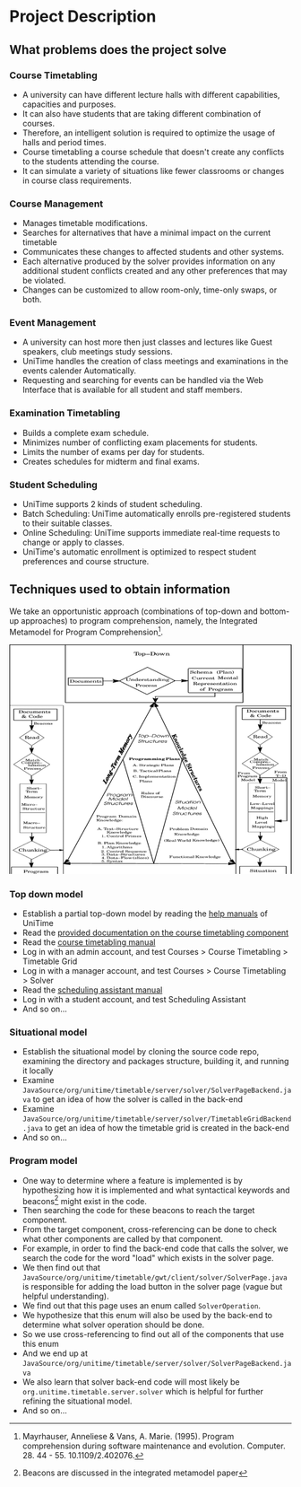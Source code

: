 # Project Description

## What problems does the project solve

### Course Timetabling

- A university can have different lecture halls with different capabilities, capacities and purposes.
- It can also have students that are taking different combination of courses.
- Therefore, an intelligent solution is required to optimize the usage of halls and period times.
- Course timetabling a course schedule that doesn't create any conflicts to the students attending the course.
- It can simulate a variety of situations like fewer classrooms or changes in course class requirements.

### Course Management

- Manages timetable modifications.
- Searches for alternatives that have a minimal impact on the current timetable
- Communicates these changes to affected students and other systems.
- Each alternative produced by the solver provides information on any additional student conflicts created and any other preferences that may be violated.
- Changes can be customized to allow room-only, time-only swaps, or both.

### Event Management

- A university can host more then just classes and lectures like Guest speakers, club meetings study sessions.
- UniTime handles the creation of class meetings and examinations in the events calender Automatically.
- Requesting and searching for events can be handled via the Web Interface that is available for all student and staff members.

### Examination Timetabling

- Builds a complete exam schedule.
- Minimizes number of conflicting exam placements for students.
- Limits the number of exams per day for students.
- Creates schedules for midterm and final exams.

### Student Scheduling

- UniTime supports 2 kinds of student scheduling.
- Batch Scheduling: UniTime automatically enrolls pre-registered students to their suitable classes.
- Online Scheduling: UniTime supports immediate real-time requests to change or apply to classes.
- UniTime's automatic enrollment is optimized to respect student preferences and course structure.

## Techniques used to obtain information

We take an opportunistic approach (combinations of top-down and bottom-up approaches) to program comprehension,
namely, the Integrated Metamodel for Program Comprehension[^integrated-metamodel].

![The integrated metamodel for program comprehension](./integrated-metamodel.png)

### Top down model

- Establish a partial top-down model by reading the [help manuals](https://www.unitime.org/) of UniTime
- Read the [provided documentation on the course timetabling component](https://www.unitime.org/uct_courses.php)
- Read the [course timetabling manual](https://docs.google.com/document/d/1NZmKnmrjM2Tqg7dO18cWcMIe_GrtilQtKw6d1WGWBtY)
- Log in with an admin account, and test Courses > Course Timetabling > Timetable Grid
- Log in with a manager account, and test Courses > Course Timetabling > Solver
- Read the [scheduling assistant manual](https://docs.google.com/document/d/1QTCKwLhU62yGtr6XlW_XM68q3hgohxLpwWXdyajr30g)
- Log in with a student account, and test Scheduling Assistant
- And so on...

### Situational model

- Establish the situational model by cloning the source code repo, examining the directory and packages structure,
  building it, and running it locally
- Examine `JavaSource/org/unitime/timetable/server/solver/SolverPageBackend.java` to get an idea of how the solver
  is called in the back-end
- Examine `JavaSource/org/unitime/timetable/server/solver/TimetableGridBackend.java` to get an idea of how the timetable
  grid is created in the back-end
- And so on...

### Program model

- One way to determine where a feature is implemented is by
  hypothesizing how it is implemented and what syntactical keywords and beacons[^beacons] might exist in the code.
- Then searching the code for these beacons to reach the target component.
- From the target component, cross-referencing can be done to check what other components are called by that component.
- For example, in order to find the back-end code that calls the solver,
  we search the code for the word "load" which exists in the solver page.
- We then find out that `JavaSource/org/unitime/timetable/gwt/client/solver/SolverPage.java` is responsible for adding
  the load button in the solver page (vague but helpful understanding).
- We find out that this page uses an enum called `SolverOperation`.
- We hypothesize that this enum will also be used by the back-end to determine what solver operation should be done.
- So we use cross-referencing to find out all of the components that use this enum
- And we end up at `JavaSource/org/unitime/timetable/server/solver/SolverPageBackend.java`
- We also learn that solver back-end code will most likely be `org.unitime.timetable.server.solver` which is helpful
  for further refining the situational model.
- And so on...

[^integrated-metamodel]:
    Mayrhauser, Anneliese & Vans, A. Marie. (1995).
    Program comprehension during software maintenance and evolution. Computer. 28. 44 - 55. 10.1109/2.402076.

[^beacons]: Beacons are discussed in the integrated metamodel paper[^integrated-metamodel]
